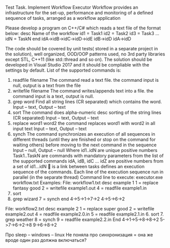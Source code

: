Test Task. Implement Workflow Executor
Workflow provides an infrastructure for the set-up, performance and monitoring of a defined sequence of tasks, arranged as a workflow application


Please develop a program on C++/C# which reads a text file of the format below:
desc Name of the workflow
id1 = Task1
id2 = Task2
id3 = Task3
…
idN = TaskN
end
idA->idB->idC->idD->idE
idB->idD
idA->idD

The code should be covered by unit tests( stored in a separate project in the solution), well organized, OOD/OOP patterns used, no 3rd party libraries except STL, C++11 (like std::thread and so on). The solution should be developed in Visual Studio 2017 and it should be compliable with the settings by default.
List of the supported commands is:
1.	readfile filename 
The command read a text file. the command input is null, output is a text from the file
2.	writefile filename
The command writes/appends text into a file. the command input is a text, output is null. 
3.	grep word
Find all string lines (CR separated) which contains the word.
Input – text, Output – text
4.	sort 
       The command does alpha-numeric desc sorting of the string lines (CR separated) 
Input – text, Output – text
5.	replace word1 word2
the command replaces word1 with word2 in all input text
Input – text, Output – text
6.	synch 
The command synchronizes an execution of all sequences in different threads (until they are finished or stop on the command for waiting others) before moving to the next command in the sequence
Input – null, Output – null
Where
 id1..idN are unique positive numbers 
Task1..TaskN are commands with mandatory parameters from the list of the supported commands 
idA, idB, idC … idZ are positive numbers from a set of id1...idN
	is a link between tasks defines an execution sequence of the commands. Each line of the execution sequence run in parallel (in the separate thread)
Command line to execute:
executor.exe workflow.txt
Examples:
File: workflow1.txt
desc example 1
1 = replace fantasy good
2 = writefile example1.out
4 = readfile example1.in
5. sort 
6. grep wizard
7 = synch
end
4->5->1->7->2
4->5->6->2

File: workflow2.txt
desc example 2
1 = replace super good
2 = writefile example2.out
4 = readfile example2.0.in
5 = readfile example2.1.in
6. sort 
7. grep weather
8 = synch
9 = readfile example2.2.in
End
4->1->5->8->8->2
5->7->6->2->8
9->6->8->2

Про sleep – windows – linux
Не поняла про синхронизация = она же вроде один раз должна включаться?
